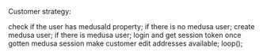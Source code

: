 Customer strategy:

check if the user has medusaId property;
    if there is no medusa user;
        create medusa user;
    if there is medusa user;
        login and get session token
            once gotten medusa session
                make customer edit addresses available;
    loop();
